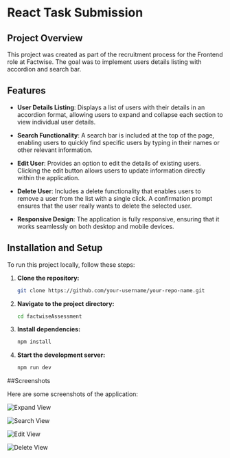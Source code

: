 # React Task Submission

## Project Overview

This project was created as part of the recruitment process for the Frontend role at Factwise. The goal was to implement users details listing with accordion and search bar.

## Features

- **User Details Listing**: Displays a list of users with their details in an accordion format, allowing users to expand and collapse each section to view individual user details.

- **Search Functionality**: A search bar is included at the top of the page, enabling users to quickly find specific users by typing in their names or other relevant information.

- **Edit User**: Provides an option to edit the details of existing users. Clicking the edit button allows users to update information directly within the application.

- **Delete User**: Includes a delete functionality that enables users to remove a user from the list with a single click. A confirmation prompt ensures that the user really wants to delete the selected user.

- **Responsive Design**: The application is fully responsive, ensuring that it works seamlessly on both desktop and mobile devices.

## Installation and Setup

To run this project locally, follow these steps:

1. **Clone the repository:**
   ```bash
   git clone https://github.com/your-username/your-repo-name.git

2. **Navigate to the project directory:**
   ```bash
   cd factwiseAssessment
3. **Install dependencies:**
   ```bash
   npm install
4. **Start the development server:**
   ```bash
   npm run dev

##Screenshots

Here are some screenshots of the application:

![Expand View](https://i.postimg.cc/13xcfVQ8/Screenshot-2024-08-31-230113.png)

![Search View](https://i.postimg.cc/3NTn4tVb/Screenshot-2024-08-31-230349.png)

![Edit View](https://i.postimg.cc/t4bT7WBv/Screenshot-2024-08-31-230830.png)

![Delete View](https://i.postimg.cc/6q707DpK/delete-modal.png)

